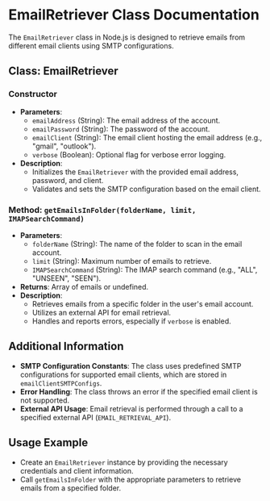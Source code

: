 # EmailRetriever Class Documentation

The `EmailRetriever` class in Node.js is designed to retrieve emails from different email clients using SMTP configurations.

## Class: EmailRetriever

### Constructor
- **Parameters**:
  - `emailAddress` (String): The email address of the account.
  - `emailPassword` (String): The password of the account.
  - `emailClient` (String): The email client hosting the email address (e.g., "gmail", "outlook").
  - `verbose` (Boolean): Optional flag for verbose error logging.
- **Description**: 
  - Initializes the `EmailRetriever` with the provided email address, password, and client.
  - Validates and sets the SMTP configuration based on the email client.

### Method: `getEmailsInFolder(folderName, limit, IMAPSearchCommand)`
- **Parameters**:
  - `folderName` (String): The name of the folder to scan in the email account.
  - `limit` (String): Maximum number of emails to retrieve.
  - `IMAPSearchCommand` (String): The IMAP search command (e.g., "ALL", "UNSEEN", "SEEN").
- **Returns**: Array of emails or undefined.
- **Description**: 
  - Retrieves emails from a specific folder in the user's email account.
  - Utilizes an external API for email retrieval.
  - Handles and reports errors, especially if `verbose` is enabled.

## Additional Information
- **SMTP Configuration Constants**: The class uses predefined SMTP configurations for supported email clients, which are stored in `emailClientSMTPConfigs`.
- **Error Handling**: The class throws an error if the specified email client is not supported.
- **External API Usage**: Email retrieval is performed through a call to a specified external API (`EMAIL_RETRIEVAL_API`).

## Usage Example
- Create an `EmailRetriever` instance by providing the necessary credentials and client information.
- Call `getEmailsInFolder` with the appropriate parameters to retrieve emails from a specified folder.

